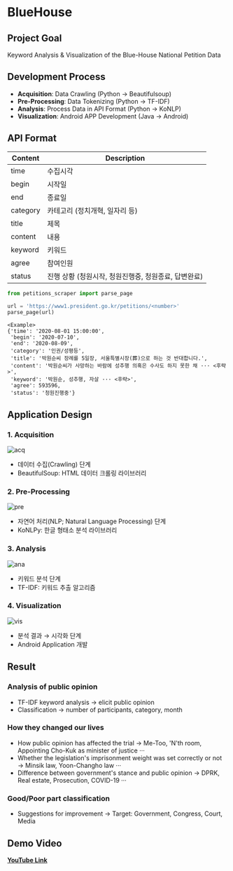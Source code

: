 # BlueHouse
## Project Goal
Keyword Analysis & Visualization of the Blue-House National Petition Data

## Development Process
- **Acquisition**: Data Crawling (Python → Beautifulsoup)
- **Pre-Processing**: Data Tokenizing (Python → TF-IDF)
- **Analysis**: Process Data in API Format (Python → KoNLP)
- **Visualization**: Android APP Development (Java → Android)

## API Format
| Content | Description |
| --- | --- |
| time | 수집시각 |
| begin | 시작일 |
| end | 종료일 |
| category | 카테고리 (정치개혁, 일자리 등) |
| title | 제목 |
| content | 내용 |
| keyword | 키워드 |
| agree | 참여인원 |
| status | 진행 상황 (청원시작, 청원진행중, 청원종료, 답변완료) |
```python
from petitions_scraper import parse_page

url = 'https://www1.president.go.kr/petitions/<number>'
parse_page(url)
```

```
<Example>
{'time': '2020-08-01 15:00:00',
 'begin': '2020-07-10',
 'end': '2020-08-09',
 'category': '인권/성평등',
 'title': '박원순씨 장례를 5일장, 서울특별시장(葬)으로 하는 것 반대합니다.',
 'content': '박원순씨가 사망하는 바람에 성추행 의혹은 수사도 하지 못한 채 ··· <후략>',
 'keyword': '박원순, 성추행, 자살 ··· <후략>',
 'agree': 593596,
 'status': '청원진행중'}
 ```

## Application Design
### 1. Acquisition
![acq](https://user-images.githubusercontent.com/20378368/105618538-c401f780-5e2b-11eb-9483-fa3e5f7f3a7e.PNG)
- 데이터 수집(Crawling) 단계
- BeautifulSoup: HTML 데이터 크롤링 라이브러리  
### 2. Pre-Processing
![pre](https://user-images.githubusercontent.com/20378368/105618539-c5332480-5e2b-11eb-908c-4cf38ebebdc2.PNG)
- 자연어 처리(NLP; Natural Language Processing) 단계
- KoNLPy: 한글 형태소 분석 라이브러리  
### 3. Analysis
![ana](https://user-images.githubusercontent.com/20378368/105618540-c5cbbb00-5e2b-11eb-9166-74d0271164be.PNG)
- 키워드 분석 단계
- TF-IDF: 키워드 추출 알고리즘  
### 4. Visualization
![vis](https://user-images.githubusercontent.com/20378368/105618541-c5cbbb00-5e2b-11eb-920f-ddb15e5f21bb.PNG)
- 분석 결과 → 시각화 단계
- Android Application 개발  

## Result
### Analysis of public opinion
- TF-IDF keyword analysis → elicit public opinion
- Classification → number of participants, category, month
### How they changed our lives
- How public opinion has affected the trial → Me-Too, 'N'th room, Appointing Cho-Kuk as minister of justice ···
- Whether the legislation's imprisonment weight was set correctly or not → Minsik law, Yoon-Changho law ···
- Difference between government's stance and public opinion → DPRK, Real estate, Prosecution, COVID-19 ···
### Good/Poor part classification
- Suggestions for improvement → Target: Government, Congress, Court, Media

## Demo Video
**[YouTube Link](https://www.youtube.com/watch?v=lhAaXeZExQY)**
